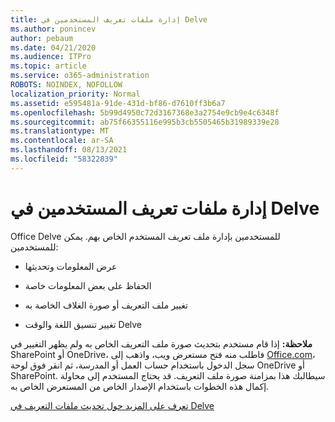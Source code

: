 ```yaml
---
title: إدارة ملفات تعريف المستخدمين في Delve
ms.author: ponincev
author: pebaum
ms.date: 04/21/2020
ms.audience: ITPro
ms.topic: article
ms.service: o365-administration
ROBOTS: NOINDEX, NOFOLLOW
localization_priority: Normal
ms.assetid: e595481a-91de-431d-bf86-d7610ff3b6a7
ms.openlocfilehash: 5b99d4950c72d3167368e3a2754e9cb9e4c6348f
ms.sourcegitcommit: ab75f66355116e995b3cb5505465b31989339e28
ms.translationtype: MT
ms.contentlocale: ar-SA
ms.lasthandoff: 08/13/2021
ms.locfileid: "58322839"
---
```

# <a name="manage-user-profiles-in-delve"></a>إدارة ملفات تعريف المستخدمين في Delve

Office Delve للمستخدمين بإدارة ملف تعريف المستخدم الخاص بهم. يمكن للمستخدمين:
  
- عرض المعلومات وتحديثها
    
- الحفاظ على بعض المعلومات خاصة
    
- تغيير ملف التعريف أو صورة الغلاف الخاصة به
    
- تغيير تنسيق اللغة والوقت Delve
    
**ملاحظة:** إذا قام مستخدم بتحديث صورة ملف التعريف الخاص به ولم يظهر التغيير في SharePoint أو OneDrive، فاطلب منه فتح مستعرض ويب، واذهب إلى [Office.com](https://www.office.com)، سجل الدخول باستخدام حساب العمل أو المدرسة، ثم انقر فوق لوحة OneDrive أو SharePoint. سيطالبك هذا بمزامنة صورة ملف التعريف. قد يحتاج المستخدم إلى محاولة إكمال هذه الخطوات باستخدام الإصدار الخاص من المستعرض الخاص به. 
  
[تعرف على المزيد حول تحديث ملفات التعريف في Delve](https://go.microsoft.com/fwlink/?linkid=735070)
  

